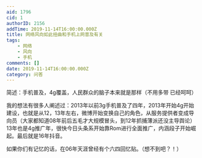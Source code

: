 ```yaml
---
aid: 1796
cid: 1
authorID: 2156
addTime: 2019-11-14T16:00:00.000Z
title: 网络风向如此扭曲和手机上网普及有关
tags:
    - 网络
    - 风向
    - 手机
comments: []
date: 2019-11-14T16:00:00.000Z
category: 问答
---
```


简述：手机普及，4g覆盖，人民群众的脑子本来就是那样（不用多带 已经呵呵）

我的想法有很多人阐述过：2013年以前3g手机普及了四年，2013年开始4g开始建设，也就是从12，13年左右，微博开始变换自己的角色，从服务提供者变成导向员（大家都知道08年前后五毛才大规模冒头，到12年抓捕薄派还没主导舆论）13年也是4g推广年，很快今日头条系开始靠Rom进行全面推广，内涵段子开始崛起。最后就是16年抖音。

如果你们有记忆的话，在06年天涯曾经有个六四回忆贴。（想不到吧？！）
